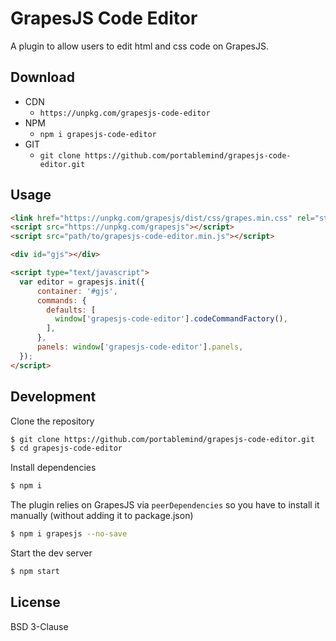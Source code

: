 # GrapesJS Code Editor

A plugin to allow users to edit html and css code on GrapesJS.

## Download

* CDN
  * `https://unpkg.com/grapesjs-code-editor`
* NPM
  * `npm i grapesjs-code-editor`
* GIT
  * `git clone https://github.com/portablemind/grapesjs-code-editor.git`

## Usage

```html
<link href="https://unpkg.com/grapesjs/dist/css/grapes.min.css" rel="stylesheet"/>
<script src="https://unpkg.com/grapesjs"></script>
<script src="path/to/grapesjs-code-editor.min.js"></script>

<div id="gjs"></div>

<script type="text/javascript">
  var editor = grapesjs.init({
      container: '#gjs',
      commands: {
        defaults: [
          window['grapesjs-code-editor'].codeCommandFactory(),
        ],
      },
      panels: window['grapesjs-code-editor'].panels,
  });
</script>
```

## Development

Clone the repository

```sh
$ git clone https://github.com/portablemind/grapesjs-code-editor.git
$ cd grapesjs-code-editor
```

Install dependencies

```sh
$ npm i
```

The plugin relies on GrapesJS via `peerDependencies` so you have to install it manually (without adding it to package.json)

```sh
$ npm i grapesjs --no-save
```

Start the dev server

```sh
$ npm start
```

## License

BSD 3-Clause
